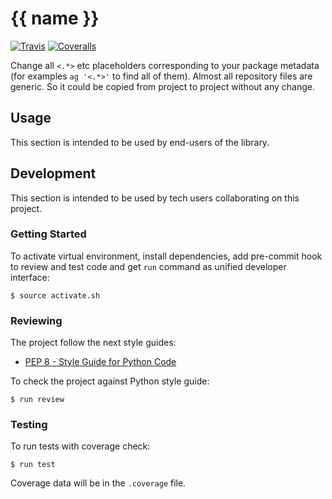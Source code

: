 # {{ name }}

[![Travis](https://img.shields.io/travis/okfn/placeholder.svg)](https://travis-ci.org/okfn/placeholder)
[![Coveralls](http://img.shields.io/coveralls/okfn/placeholder.svg?branch=master)](https://coveralls.io/r/okfn/placeholder?branch=master)

Change all `<.*>` etc placeholders corresponding to your package metadata (for examples `ag '<.*>'` to find all of them). Almost all repository files are generic. So it could be copied
from project to project without any change.

## Usage

This section is intended to be used by end-users of the library.

## Development

This section is intended to be used by tech users collaborating
on this project.

### Getting Started

To activate virtual environment, install
dependencies, add pre-commit hook to review and test code
and get `run` command as unified developer interface:

```
$ source activate.sh
```

### Reviewing

The project follow the next style guides:
- [PEP 8 - Style Guide for Python Code](https://www.python.org/dev/peps/pep-0008/)

To check the project against Python style guide:

```
$ run review
```

### Testing

To run tests with coverage check:

```
$ run test
```

Coverage data will be in the `.coverage` file.
